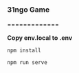 ### 31ngo Game

=============

**Copy env.local to .env**

```
npm install
```

```
npm run serve
```
